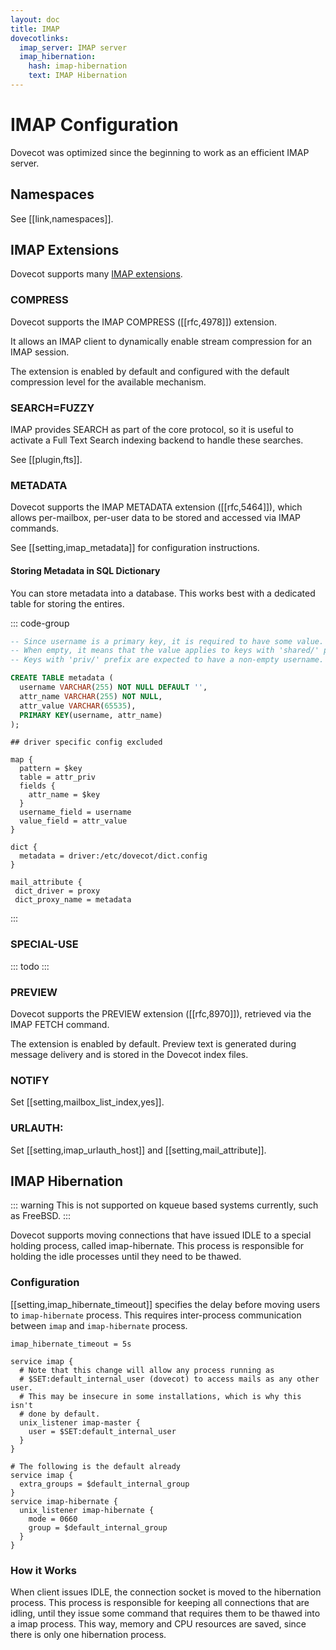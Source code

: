 ```yaml
---
layout: doc
title: IMAP
dovecotlinks:
  imap_server: IMAP server
  imap_hibernation:
    hash: imap-hibernation
    text: IMAP Hibernation
---
```


# IMAP Configuration

Dovecot was optimized since the beginning to work as an efficient IMAP server.

## Namespaces

See [[link,namespaces]].

## IMAP Extensions

Dovecot supports many [IMAP extensions](https://imapwiki.org/Specs).

### COMPRESS

Dovecot supports the IMAP COMPRESS ([[rfc,4978]]) extension.

It allows an IMAP client to dynamically enable stream compression for an
IMAP session.

The extension is enabled by default and configured with the default
compression level for the available mechanism.

### SEARCH=FUZZY

IMAP provides SEARCH as part of the core protocol, so it is useful to activate
a Full Text Search indexing backend to handle these searches.

See [[plugin,fts]].

### METADATA

Dovecot supports the IMAP METADATA extension ([[rfc,5464]]), which allows
per-mailbox, per-user data to be stored and accessed via IMAP commands.

See [[setting,imap_metadata]] for configuration instructions.

#### Storing Metadata in SQL Dictionary

You can store metadata into a database. This works best with a dedicated table
for storing the entires.

::: code-group
```sql [SQL Schema]
-- Since username is a primary key, it is required to have some value.
-- When empty, it means that the value applies to keys with 'shared/' prefix.
-- Keys with 'priv/' prefix are expected to have a non-empty username.

CREATE TABLE metadata (
  username VARCHAR(255) NOT NULL DEFAULT '',
  attr_name VARCHAR(255) NOT NULL,
  attr_value VARCHAR(65535),
  PRIMARY KEY(username, attr_name)
);
```

```[/etc/dovecot/dict.config]
## driver specific config excluded

map {
  pattern = $key
  table = attr_priv
  fields {
    attr_name = $key
  }
  username_field = username
  value_field = attr_value
}
```

```[/etc/dovecot/dovecot.conf]
dict {
  metadata = driver:/etc/dovecot/dict.config
}

mail_attribute {
 dict_driver = proxy
 dict_proxy_name = metadata
```
:::

### SPECIAL-USE

::: todo
:::

### PREVIEW

Dovecot supports the PREVIEW extension ([[rfc,8970]]), retrieved
via the IMAP FETCH command.

The extension is enabled by default. Preview text is generated during
message delivery and is stored in the Dovecot index files.

### NOTIFY

Set [[setting,mailbox_list_index,yes]].

### URLAUTH:

Set [[setting,imap_urlauth_host]] and [[setting,mail_attribute]].

## IMAP Hibernation

::: warning
This is not supported on kqueue based systems currently, such as FreeBSD.
:::

Dovecot supports moving connections that have issued IDLE to a special holding
process, called imap-hibernate. This process is responsible for holding the
idle processes until they need to be thawed.

### Configuration

[[setting,imap_hibernate_timeout]] specifies the delay before moving users to
`imap-hibernate` process. This requires inter-process communication between
`imap` and `imap-hibernate` process.

```[dovecot.conf]
imap_hibernate_timeout = 5s

service imap {
  # Note that this change will allow any process running as
  # $SET:default_internal_user (dovecot) to access mails as any other user.
  # This may be insecure in some installations, which is why this isn't
  # done by default.
  unix_listener imap-master {
    user = $SET:default_internal_user
  }
}

# The following is the default already
service imap {
  extra_groups = $default_internal_group
}
service imap-hibernate {
  unix_listener imap-hibernate {
    mode = 0660
    group = $default_internal_group
  }
}
```

### How it Works

When client issues IDLE, the connection socket is moved to the hibernation
process. This process is responsible for keeping all connections that are
idling, until they issue some command that requires them to be thawed into a
imap process. This way, memory and CPU resources are saved, since there is only
one hibernation process.
